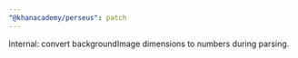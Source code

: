 ```yaml
---
"@khanacademy/perseus": patch
---
```


Internal: convert backgroundImage dimensions to numbers during parsing.
